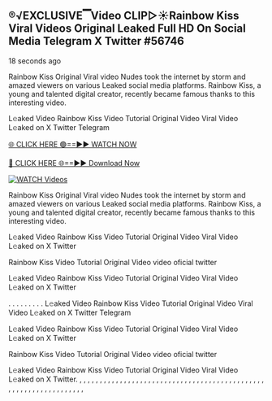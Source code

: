 ## ®️√EXCLUSIVE▔Video CLIP▷☀️Rainbow Kiss Viral Videos Original Leaked Full HD On Social Media Telegram X Twitter #56746

18 seconds ago

Rainbow Kiss Original Viral video Nudes took the internet by storm and amazed viewers on various Leaked social media platforms. Rainbow Kiss, a young and talented digital creator, recently became famous thanks to this interesting video.

L𝚎aked Video Rainbow Kiss Video Tutorial Original Video Viral Video L𝚎aked on X Twitter Telegram

[🌐 CLICK HERE 🟢==►► WATCH NOW](https://xtreamnow.com/viral-videos/)

[🔴 CLICK HERE 🌐==►► Download Now](https://xtreamnow.com/viral-videos/)

[![WATCH Videos](https://i.imgur.com/dJHk4Zq.gif)](https://xtreamnow.com/viral-videos/)

Rainbow Kiss Original Viral video Nudes took the internet by storm and amazed viewers on various Leaked social media platforms. Rainbow Kiss, a young and talented digital creator, recently became famous thanks to this interesting video.

L𝚎aked Video Rainbow Kiss Video Tutorial Original Video Viral Video L𝚎aked on X Twitter

Rainbow Kiss Video Tutorial Original Video video oficial twitter

L𝚎aked Video Rainbow Kiss Video Tutorial Original Video Viral Video L𝚎aked on X Twitter

. . . . . . . . . L𝚎aked Video Rainbow Kiss Video Tutorial Original Video Viral Video L𝚎aked on X Twitter Telegram

L𝚎aked Video Rainbow Kiss Video Tutorial Original Video Viral Video L𝚎aked on X Twitter

Rainbow Kiss Video Tutorial Original Video video oficial twitter

L𝚎aked Video Rainbow Kiss Video Tutorial Original Video Viral Video L𝚎aked on X Twitter.
,
,
,
,
,
,
,
,
,
,
,
,
,
,
,
,
,
,
,
,
,
,
,
,
,
,
,
,
,
,
,
,
,
,
,
,
,
,
,
,
,
,
,
,
,
,
,
,
,
,
,
,
,
,
,
,
,
,
,
,
,
,
,
,
,
